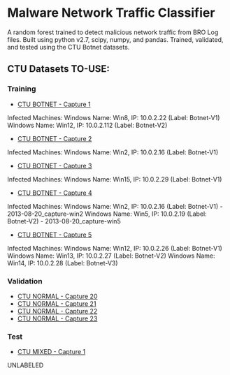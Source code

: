 # Malware Network Traffic Classifier
A random forest trained to detect malicious network traffic from BRO Log files. Built using python v2.7, scipy, numpy, and pandas. Trained, validated, and tested using the CTU Botnet datasets.

## CTU Datasets TO-USE:
### Training
- [CTU BOTNET - Capture 1](https://mcfp.felk.cvut.cz/publicDatasets/CTU-Malware-Capture-Botnet-1/)

Infected Machines:
Windows Name: Win8, IP: 10.0.2.22 (Label: Botnet-V1)
Windows Name: Win12, IP: 10.0.2.112 (Label: Botnet-V2)

- [CTU BOTNET - Capture 2](https://mcfp.felk.cvut.cz/publicDatasets/CTU-Malware-Capture-Botnet-2/)

Infected Machines:
Windows Name: Win2, IP: 10.0.2.16 (Label: Botnet-V1)

- [CTU BOTNET - Capture 3](https://mcfp.felk.cvut.cz/publicDatasets/CTU-Malware-Capture-Botnet-3/)

Infected Machines:
Windows Name: Win15, IP: 10.0.2.29 (Label: Botnet-V1)

- [CTU BOTNET - Capture 4](https://mcfp.felk.cvut.cz/publicDatasets/CTU-Malware-Capture-Botnet-4/)

Infected Machines:
Windows Name: Win2, IP: 10.0.2.16 (Label: Botnet-V1)  - 2013-08-20_capture-win2
Windows Name: Win5, IP: 10.0.2.19 (Label: Botnet-V2)  - 2013-08-20_capture-win5

- [CTU BOTNET - Capture 5](https://mcfp.felk.cvut.cz/publicDatasets/CTU-Malware-Capture-Botnet-5/)

Infected Machines:
Windows Name: Win12, IP: 10.0.2.26 (Label: Botnet-V1)
Windows Name: Win13, IP: 10.0.2.27 (Label: Botnet-V2)
Windows Name: Win14, IP: 10.0.2.28 (Label: Botnet-V3)

### Validation
- [CTU NORMAL - Capture 20](https://mcfp.felk.cvut.cz/publicDatasets/CTU-Normal-20/)
- [CTU NORMAL - Capture 21](https://mcfp.felk.cvut.cz/publicDatasets/CTU-Normal-21/)
- [CTU NORMAL - Capture 22](https://mcfp.felk.cvut.cz/publicDatasets/CTU-Normal-22/)
- [CTU NORMAL - Capture 23](https://mcfp.felk.cvut.cz/publicDatasets/CTU-Normal-23/)

### Test
- [CTU MIXED - Capture 1](https://mcfp.felk.cvut.cz/publicDatasets/CTU-Mixed-Capture-1/)

UNLABELED

